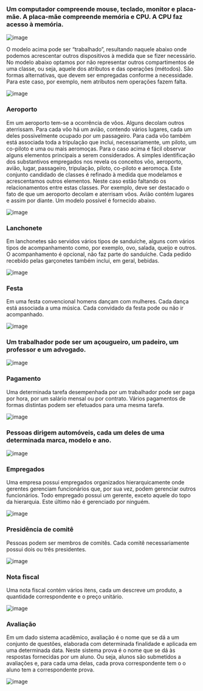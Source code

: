 ### Um computador compreende mouse, teclado, monitor e placa-mãe. A placa-mãe compreende memória e CPU. A CPU faz acesso à memória.

![image](https://user-images.githubusercontent.com/1735792/90352450-cc067180-e019-11ea-8830-55628e1a99bd.png)

O modelo acima pode ser “trabalhado”, resultando naquele abaixo onde podemos acrescentar outros dispositivos à medida que se fizer necessário. No modelo abaixo optamos por não representar outros compartimentos de uma classe, ou seja, aquele dos atributos e das operações (métodos). São formas alternativas, que devem ser empregadas conforme a necessidade. Para este caso, por exemplo, nem atributos nem operações fazem falta.

![image](https://user-images.githubusercontent.com/1735792/90352466-d9bbf700-e019-11ea-8583-87c6688e6595.png)

### Aeroporto

Em um aeroporto tem-se a ocorrência de vôos. Alguns decolam outros aterrissam. Para cada vôo há um avião, contendo vários lugares, cada um deles possivelmente ocupado por um passageiro. Para cada vôo também está associada toda a tripulação que inclui, necessariamente, um piloto, um co-piloto e uma ou mais aeromoças.
Para o caso acima é fácil observar alguns elementos principais a serem considerados. A simples identificação dos substantivos empregados nos revela os conceitos vôo, aeroporto, avião, lugar, passageiro, tripulação, piloto, co-piloto e aeromoça. Este conjunto candidado de classes é refinado à medida que modelamos e acrescentamos outros elementos. Neste caso estão faltando os relacionamentos entre estas classes. Por exemplo, deve ser destacado o fato de que um aeroporto decolam e aterrisam vôos. Avião contém lugares e assim por diante. Um modelo possível é fornecido abaixo.

![image](https://user-images.githubusercontent.com/1735792/90352494-f22c1180-e019-11ea-9f89-733d91131787.png)

### Lanchonete

Em lanchonetes são servidos vários tipos de sanduíche, alguns com vários tipos de acompanhamento como, por exemplo, ovo, salada, queijo e outros. O acompanhamento é opcional, não faz parte do sanduíche. Cada pedido recebido pelas garçonetes também inclui, em geral, bebidas.

![image](https://user-images.githubusercontent.com/1735792/90352519-05d77800-e01a-11ea-8314-ef70ed358574.png)

### Festa

Em uma festa convencional homens dançam com mulheres. Cada dança está associada a uma música. Cada convidado da festa pode ou não ir acompanhado.

![image](https://user-images.githubusercontent.com/1735792/90352565-26073700-e01a-11ea-9f6b-8911d5b22008.png)

### Um trabalhador pode ser um açougueiro, um padeiro, um professor e um advogado.

![image](https://user-images.githubusercontent.com/1735792/90352630-4afbaa00-e01a-11ea-92dd-29d11799adbe.png)

### Pagamento

Uma determinada tarefa desempenhada por um trabalhador pode ser paga por hora, por um salário mensal ou por contrato. Vários pagamentos de formas distintas podem ser efetuados para uma mesma tarefa.

![image](https://user-images.githubusercontent.com/1735792/90352676-6961a580-e01a-11ea-8a80-89902b667921.png)

### Pessoas dirigem automóveis, cada um deles de uma determinada marca, modelo e ano.

![image](https://user-images.githubusercontent.com/1735792/90352722-86967400-e01a-11ea-84c1-ee2c6fc56bc4.png)

### Empregados

Uma empresa possui empregados organizados hierarquicamente onde gerentes gerenciam funcionários que, por sua vez, podem gerenciar outros funcionários. Todo empregado possui um gerente, exceto aquele do topo da hierarquia. Este último não é gerenciado por ninguém.

![image](https://user-images.githubusercontent.com/1735792/90352749-99a94400-e01a-11ea-923d-b679578af58b.png)

### Presidência de comitê

Pessoas podem ser membros de comitês. Cada comitê necessariamente possui dois ou três presidentes.

![image](https://user-images.githubusercontent.com/1735792/90352774-afb70480-e01a-11ea-952a-a333b2738959.png)

### Nota fiscal

Uma nota fiscal contém vários itens, cada um descreve um produto, a quantidade correspondente e o preço unitário.

![image](https://user-images.githubusercontent.com/1735792/90352793-bfcee400-e01a-11ea-9fa2-d241532be9db.png)

### Avaliação

Em um dado sistema acadêmico, avaliação é o nome que se dá a um conjunto de questões, elaborada com determinada finalidade e aplicada em uma determinada data. Neste sistema prova é o nome que se dá às respostas fornecidas por um aluno. Ou seja, alunos são submetidos a avaliações e, para cada uma delas, cada prova correspondente tem o o aluno tem a correspondente prova.

![image](https://user-images.githubusercontent.com/1735792/90352843-ea20a180-e01a-11ea-80cf-e67641828eae.png)
